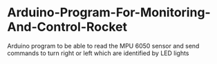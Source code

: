 # Arduino-Program-For-Monitoring-And-Control-Rocket
Arduino program to be able to read the MPU 6050 sensor and send commands to turn right or left which are identified by LED lights
